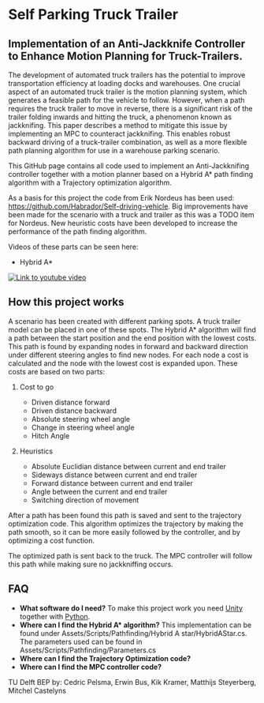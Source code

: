 # Self Parking Truck Trailer

## Implementation of an Anti-Jackknife Controller to Enhance Motion Planning for Truck-Trailers.

The development of automated truck trailers has the potential to improve transportation efficiency at loading docks and 
warehouses. One crucial aspect of an automated truck trailer is the motion planning system, which generates a feasible 
path for the vehicle to follow. However, when a path requires the truck trailer to move in reverse, there is a 
significant risk of the trailer folding inwards and hitting the truck, a phenomenon known as jackknifing. This paper 
describes a method to mitigate this issue by implementing an MPC to counteract jackknifing. This enables robust backward
driving of a truck-trailer combination, as well as a more flexible path planning algorithm for use in a warehouse 
parking scenario.

This GitHub page contains all code used to implement an Anti-Jackknifing controller together with a motion planner based 
on a Hybrid A* path finding algorithm with a Trajectory optimization algorithm.

As a basis for this project the code from Erik Nordeus has been used: https://github.com/Habrador/Self-driving-vehicle.
Big improvements have been made for the scenario with a truck and trailer as this was a TODO item for Nordeus. New 
heuristic costs have been developed to increase the performance of the path finding algorithm. 

Videos of these parts can be seen here:

* Hybrid A*

[![Link to youtube video](https://img.youtube.com/vi/w20xxT76pXc/0.jpg)](https://youtu.be/w20xxT76pXc)


## How this project works

A scenario has been created with different parking spots. A truck trailer model can be placed in one of these spots.
The Hybrid A* algorithm will find a path between the start position and the end position with the lowest costs. This 
path is found by expanding nodes in forward and backward direction under different steering angles to find new nodes. 
For each node a cost is calculated and the node with the lowest cost is expanded upon. These costs are based on two parts:
1. Cost to go
   - Driven distance forward
   - Driven distance backward
   - Absolute steering wheel angle
   - Change in steering wheel angle
   - Hitch Angle

2. Heuristics
   - Absolute Euclidian distance between current and end trailer
   - Sideways distance between current and end trailer
   - Forward distance between current and end trailer
   - Angle between the current and end trailer
   - Switching direction of movement

After a path has been found this path is saved and sent to the trajectory optimization code. This algorithm optimizes
the trajectory by making the path smooth, so it can be more easily followed by the controller, and by optimizing a cost
function.

The optimized path is sent back to the truck. The MPC controller will follow this path while making sure no jackkniffing 
occurs.

## FAQ 

* **What software do I need?** To make this project work you need [Unity](https://unity.com/) together with 
[Python](https://www.python.org/). 
* **Where can I find the Hybrid A\* algorithm?**  This implementation can be found under 
Assets/Scripts/Pathfinding/Hybrid A star/HybridAStar.cs. The parameters used can be found in 
Assets/Scripts/Pathfinding/Parameters.cs
* **Where can I find the Trajectory Optimization code?**
* **Where can I find the MPC controller code?** 


TU Delft BEP by:
Cedric Pelsma, Erwin Bus, Kik Kramer, Matthijs Steyerberg, Mitchel Castelyns
